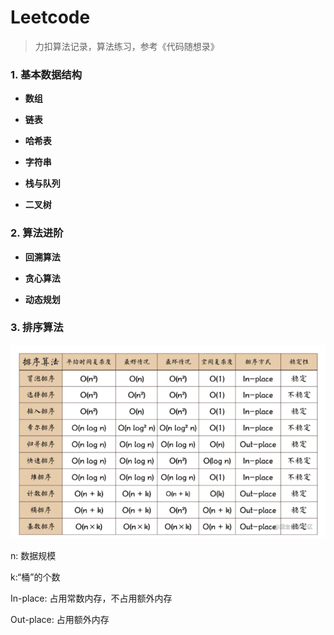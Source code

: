 # Leetcode
> 力扣算法记录，算法练习，参考《代码随想录》

### 1. 基本数据结构

- **数组**
- **链表**

- **哈希表**

- **字符串**

- **栈与队列**

- **二叉树**

### 2. 算法进阶

- **回溯算法**

- **贪心算法**

- **动态规划**

### 3. 排序算法

![](.\01_数组\picture\排序算法比较图.png)

n: 数据规模

k:“桶”的个数

In-place: 占用常数内存，不占用额外内存

Out-place: 占用额外内存
